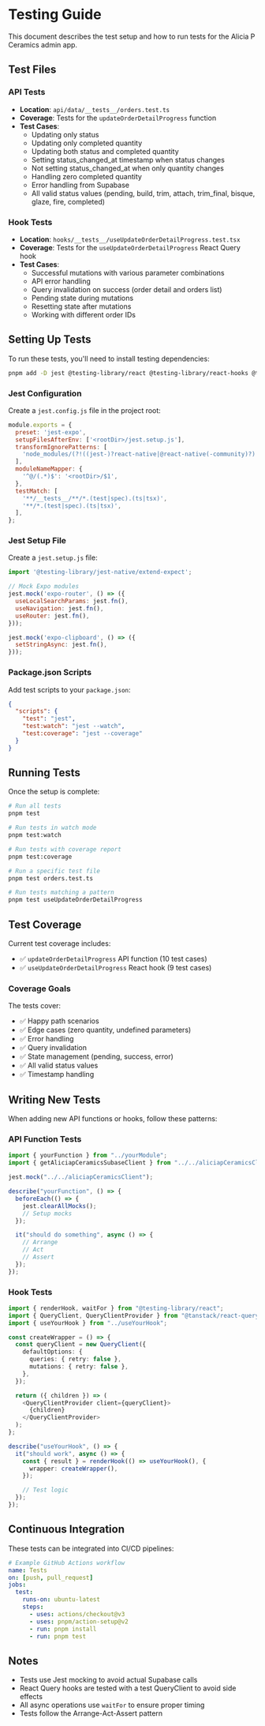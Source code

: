 # Testing Guide

This document describes the test setup and how to run tests for the Alicia P Ceramics admin app.

## Test Files

### API Tests
- **Location**: `api/data/__tests__/orders.test.ts`
- **Coverage**: Tests for the `updateOrderDetailProgress` function
- **Test Cases**:
  - Updating only status
  - Updating only completed quantity
  - Updating both status and completed quantity
  - Setting status_changed_at timestamp when status changes
  - Not setting status_changed_at when only quantity changes
  - Handling zero completed quantity
  - Error handling from Supabase
  - All valid status values (pending, build, trim, attach, trim_final, bisque, glaze, fire, completed)

### Hook Tests
- **Location**: `hooks/__tests__/useUpdateOrderDetailProgress.test.tsx`
- **Coverage**: Tests for the `useUpdateOrderDetailProgress` React Query hook
- **Test Cases**:
  - Successful mutations with various parameter combinations
  - API error handling
  - Query invalidation on success (order detail and orders list)
  - Pending state during mutations
  - Resetting state after mutations
  - Working with different order IDs

## Setting Up Tests

To run these tests, you'll need to install testing dependencies:

```bash
pnpm add -D jest @testing-library/react @testing-library/react-hooks @testing-library/react-native @types/jest ts-jest react-test-renderer
```

### Jest Configuration

Create a `jest.config.js` file in the project root:

```javascript
module.exports = {
  preset: 'jest-expo',
  setupFilesAfterEnv: ['<rootDir>/jest.setup.js'],
  transformIgnorePatterns: [
    'node_modules/(?!((jest-)?react-native|@react-native(-community)?)|expo(nent)?|@expo(nent)?/.*|@expo-google-fonts/.*|react-navigation|@react-navigation/.*|@unimodules/.*|unimodules|sentry-expo|native-base|react-native-svg)',
  ],
  moduleNameMapper: {
    '^@/(.*)$': '<rootDir>/$1',
  },
  testMatch: [
    '**/__tests__/**/*.(test|spec).(ts|tsx)',
    '**/*.(test|spec).(ts|tsx)',
  ],
};
```

### Jest Setup File

Create a `jest.setup.js` file:

```javascript
import '@testing-library/jest-native/extend-expect';

// Mock Expo modules
jest.mock('expo-router', () => ({
  useLocalSearchParams: jest.fn(),
  useNavigation: jest.fn(),
  useRouter: jest.fn(),
}));

jest.mock('expo-clipboard', () => ({
  setStringAsync: jest.fn(),
}));
```

### Package.json Scripts

Add test scripts to your `package.json`:

```json
{
  "scripts": {
    "test": "jest",
    "test:watch": "jest --watch",
    "test:coverage": "jest --coverage"
  }
}
```

## Running Tests

Once the setup is complete:

```bash
# Run all tests
pnpm test

# Run tests in watch mode
pnpm test:watch

# Run tests with coverage report
pnpm test:coverage

# Run a specific test file
pnpm test orders.test.ts

# Run tests matching a pattern
pnpm test useUpdateOrderDetailProgress
```

## Test Coverage

Current test coverage includes:

- ✅ `updateOrderDetailProgress` API function (10 test cases)
- ✅ `useUpdateOrderDetailProgress` React hook (9 test cases)

### Coverage Goals

The tests cover:
- ✅ Happy path scenarios
- ✅ Edge cases (zero quantity, undefined parameters)
- ✅ Error handling
- ✅ Query invalidation
- ✅ State management (pending, success, error)
- ✅ All valid status values
- ✅ Timestamp handling

## Writing New Tests

When adding new API functions or hooks, follow these patterns:

### API Function Tests
```typescript
import { yourFunction } from "../yourModule";
import { getAliciapCeramicsSubaseClient } from "../../aliciapCeramicsClient";

jest.mock("../../aliciapCeramicsClient");

describe("yourFunction", () => {
  beforeEach(() => {
    jest.clearAllMocks();
    // Setup mocks
  });

  it("should do something", async () => {
    // Arrange
    // Act
    // Assert
  });
});
```

### Hook Tests
```typescript
import { renderHook, waitFor } from "@testing-library/react";
import { QueryClient, QueryClientProvider } from "@tanstack/react-query";
import { useYourHook } from "../useYourHook";

const createWrapper = () => {
  const queryClient = new QueryClient({
    defaultOptions: {
      queries: { retry: false },
      mutations: { retry: false },
    },
  });

  return ({ children }) => (
    <QueryClientProvider client={queryClient}>
      {children}
    </QueryClientProvider>
  );
};

describe("useYourHook", () => {
  it("should work", async () => {
    const { result } = renderHook(() => useYourHook(), {
      wrapper: createWrapper(),
    });

    // Test logic
  });
});
```

## Continuous Integration

These tests can be integrated into CI/CD pipelines:

```yaml
# Example GitHub Actions workflow
name: Tests
on: [push, pull_request]
jobs:
  test:
    runs-on: ubuntu-latest
    steps:
      - uses: actions/checkout@v3
      - uses: pnpm/action-setup@v2
      - run: pnpm install
      - run: pnpm test
```

## Notes

- Tests use Jest mocking to avoid actual Supabase calls
- React Query hooks are tested with a test QueryClient to avoid side effects
- All async operations use `waitFor` to ensure proper timing
- Tests follow the Arrange-Act-Assert pattern
